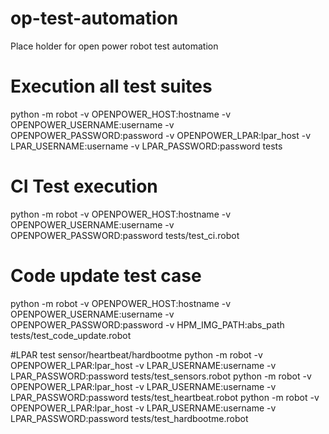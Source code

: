 # op-test-automation
Place holder for open power robot test automation

# Execution all test suites
python -m robot -v  OPENPOWER_HOST:hostname  -v OPENPOWER_USERNAME:username -v OPENPOWER_PASSWORD:password  -v OPENPOWER_LPAR:lpar_host -v LPAR_USERNAME:username -v LPAR_PASSWORD:password    tests

# CI Test execution
python -m robot -v  OPENPOWER_HOST:hostname  -v OPENPOWER_USERNAME:username -v OPENPOWER_PASSWORD:password    tests/test_ci.robot

# Code update test case
python -m robot -v  OPENPOWER_HOST:hostname  -v OPENPOWER_USERNAME:username -v OPENPOWER_PASSWORD:password  -v HPM_IMG_PATH:abs_path    tests/test_code_update.robot


#LPAR test sensor/heartbeat/hardbootme
python -m robot -v OPENPOWER_LPAR:lpar_host -v LPAR_USERNAME:username -v LPAR_PASSWORD:password tests/test_sensors.robot
python -m robot -v OPENPOWER_LPAR:lpar_host -v LPAR_USERNAME:username -v LPAR_PASSWORD:password tests/test_heartbeat.robot
python -m robot -v OPENPOWER_LPAR:lpar_host -v LPAR_USERNAME:username -v LPAR_PASSWORD:password tests/test_hardbootme.robot
